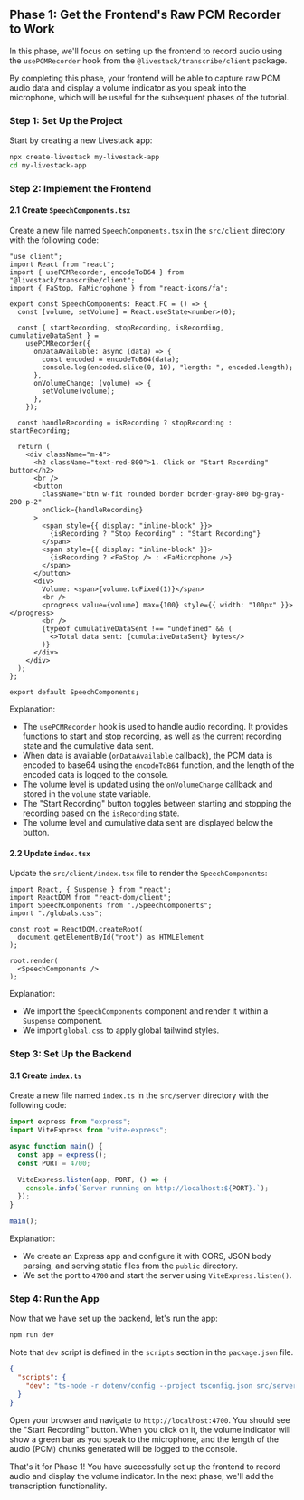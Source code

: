 ## Phase 1: Get the Frontend's Raw PCM Recorder to Work

In this phase, we'll focus on setting up the frontend to record audio using the `usePCMRecorder` hook from the `@livestack/transcribe/client` package. 

By completing this phase, your frontend will be able to capture raw PCM audio data and display a volume indicator as you speak into the microphone, which will be useful for the subsequent phases of the tutorial.

### Step 1: Set Up the Project

Start by creating a new Livestack app:

```bash
npx create-livestack my-livestack-app
cd my-livestack-app
```

### Step 2: Implement the Frontend

#### 2.1 Create `SpeechComponents.tsx`

Create a new file named `SpeechComponents.tsx` in the `src/client` directory with the following code:

```tsx
"use client";
import React from "react";
import { usePCMRecorder, encodeToB64 } from "@livestack/transcribe/client";
import { FaStop, FaMicrophone } from "react-icons/fa";

export const SpeechComponents: React.FC = () => {
  const [volume, setVolume] = React.useState<number>(0);

  const { startRecording, stopRecording, isRecording, cumulativeDataSent } =
    usePCMRecorder({
      onDataAvailable: async (data) => {
        const encoded = encodeToB64(data);
        console.log(encoded.slice(0, 10), "length: ", encoded.length);
      },
      onVolumeChange: (volume) => {
        setVolume(volume);
      },
    });

  const handleRecording = isRecording ? stopRecording : startRecording;

  return (
    <div className="m-4">
      <h2 className="text-red-800">1. Click on "Start Recording" button</h2>
      <br />
      <button
        className="btn w-fit rounded border border-gray-800 bg-gray-200 p-2"
        onClick={handleRecording}
      >
        <span style={{ display: "inline-block" }}>
          {isRecording ? "Stop Recording" : "Start Recording"}
        </span>
        <span style={{ display: "inline-block" }}>
          {isRecording ? <FaStop /> : <FaMicrophone />}
        </span>
      </button>
      <div>
        Volume: <span>{volume.toFixed(1)}</span>
        <br />
        <progress value={volume} max={100} style={{ width: "100px" }}></progress>
        <br />
        {typeof cumulativeDataSent !== "undefined" && (
          <>Total data sent: {cumulativeDataSent} bytes</>
        )}
      </div>
    </div>
  );
};

export default SpeechComponents;
```

Explanation:
- The `usePCMRecorder` hook is used to handle audio recording. It provides functions to start and stop recording, as well as the current recording state and the cumulative data sent.
- When data is available (`onDataAvailable` callback), the PCM data is encoded to base64 using the `encodeToB64` function, and the length of the encoded data is logged to the console.
- The volume level is updated using the `onVolumeChange` callback and stored in the `volume` state variable.
- The "Start Recording" button toggles between starting and stopping the recording based on the `isRecording` state.
- The volume level and cumulative data sent are displayed below the button.

#### 2.2 Update `index.tsx`

Update the `src/client/index.tsx` file to render the `SpeechComponents`:

```tsx
import React, { Suspense } from "react";
import ReactDOM from "react-dom/client";
import SpeechComponents from "./SpeechComponents";
import "./globals.css";

const root = ReactDOM.createRoot(
  document.getElementById("root") as HTMLElement
);

root.render(
  <SpeechComponents />
);
```

Explanation:
- We import the `SpeechComponents` component and render it within a `Suspense` component.
- We import `global.css` to apply global tailwind styles.

### Step 3: Set Up the Backend

#### 3.1 Create `index.ts`

Create a new file named `index.ts` in the `src/server` directory with the following code:

```ts
import express from "express";
import ViteExpress from "vite-express";

async function main() {
  const app = express();
  const PORT = 4700;

  ViteExpress.listen(app, PORT, () => {
    console.info(`Server running on http://localhost:${PORT}.`);
  });
}

main();
```

Explanation:
- We create an Express app and configure it with CORS, JSON body parsing, and serving static files from the `public` directory.
- We set the port to `4700` and start the server using `ViteExpress.listen()`.

### Step 4: Run the App

Now that we have set up the backend, let's run the app:

```bash
npm run dev
```

Note that `dev` script is defined in the `scripts` section in the `package.json` file.

```json
{
  "scripts": {
    "dev": "ts-node -r dotenv/config --project tsconfig.json src/server/index.ts"
  }
}
```

Open your browser and navigate to `http://localhost:4700`. You should see the "Start Recording" button. When you click on it, the volume indicator will show a green bar as you speak to the microphone, and the length of the audio (PCM) chunks generated will be logged to the console.


That's it for Phase 1! You have successfully set up the frontend to record audio and display the volume indicator. In the next phase, we'll add the transcription functionality.